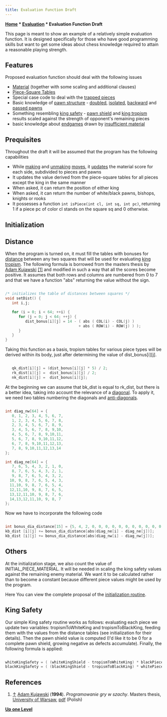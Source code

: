 ```yaml
---
title: Evaluation Function Draft
---
```

**[Home](Home "Home") * [Evaluation](Evaluation "Evaluation") * Evaluation Function Draft**

This page is meant to show an example of a relatively simple evaluation function. It is designed specifically for those who have good programming skills but want to get some ideas about chess knowledge required to attain a reasonable playing strength.

## Features

Proposed evaluation function should deal with the following issues

- [Material](Material "Material") (together with some scaling and additional clauses)
- [Piece-Square Tables](Piece-Square_Tables "Piece-Square Tables")
- Special case code to deal with the [trapped pieces](Trapped_Pieces "Trapped Pieces")
- Basic knowledge of [pawn structure](Pawn_Structure "Pawn Structure") - [doubled](Doubled_Pawn "Doubled Pawn"), [isolated](Isolated_Pawn "Isolated Pawn"), [backward](Backward_Pawn "Backward Pawn") and [passed pawns](Passed_Pawn "Passed Pawn")
- Something resembling [king safety](King_Safety "King Safety") - [pawn shield](King_Safety#PawnShield "King Safety") and [king tropism](King_Safety#KingTropism "King Safety") results scaled against the strength of opponent's remaining pieces
- basic knowledge about [endgames](Endgame "Endgame") drawn by [insufficient material](Material#InsufficientMaterial "Material")

## Prequisites

Throughout the draft it will be assumed that the program has the following capabilities

- While [making](Make_Move "Make Move") and [unmaking](Unmake_Move "Unmake Move") [moves](Moves "Moves"), it [updates](Incremental_Updates "Incremental Updates") the material score for each side, subdivided to pieces and pawns
- It updates the value derived from the piece-square tables for all pieces except the king in the same manner
- When asked, it can return the position of either king
- When asked, it can return the number of white/black pawns, bishops, knights or rooks
- It possesses a function `int isPiece(int cl, int sq, int pc)`, returning 1 if a piece pc of color cl stands on the square sq and 0 otherwise.

## Initialization

## Distance

When the program is turned on, it must fill the tables with bonuses for [distance](Distance "Distance") between any two squares that will be used for evaluating [king tropism](King_Safety#KingTropism "King Safety"). The following formula is borrowed from the masters thesis by [Adam Kujawski](Adam_Kujawski "Adam Kujawski") <a id="cite-note-1" href="#cite-ref-1">[1]</a> and modified in such a way that all the scores become positive. It assumes that both rows and columns are numbered from 0 to 7 and that we have a function "abs" returning the value without the sign.

```C++

/* initializes the table of distances between squares */
void setDist() {
   int i,j;

   for (i = 0; i < 64; ++i) {
      for (j = 0; j < 64; ++j) {
         dist_bonus[i][j] = 14 - ( abs ( COL(i) - COL(j) )
                                 + abs ( ROW(i) - ROW(j) ) );
      }
   }
}

```

Taking this function as a basis, tropism tables for various piece types will be derived within its body, just after determining the value of dist_bonus\[i\]\[j\].

```C++

   qk_dist[i][j] = (dist_bonus[i][j] * 5) / 2;
   rk_dist[i][j] =  dist_bonus[i][j] / 2;
   nk_dist[i][j] =  dist_bonus[i][j];

```

At the beginning we can assume that bk_dist is equal to rk_dist, but there is a better idea, taking into account the relevance of a [diagonal](Diagonals "Diagonals"). To apply it, we need two tables numbering the diagonals and [anti-diagonals](Anti-Diagonals "Anti-Diagonals").

```C++

int diag_nw[64] = {
   0, 1, 2, 3, 4, 5, 6, 7,
   1, 2, 3, 4, 5, 6, 7, 8,
   2, 3, 4, 5, 6, 7, 8, 9,
   3, 4, 5, 6, 7, 8, 9,10,
   4, 5, 6, 7, 8, 9,10,11,
   5, 6, 7, 8, 9,10,11,12,
   6, 7, 8, 9,10,11,12,13,
   7, 8, 9,10,11,12,13,14
};

int diag_ne[64] = {
   7, 6, 5, 4, 3, 2, 1, 0,
   8, 7, 6, 5, 4, 3, 2, 1,
   9, 8, 7, 6, 5, 4, 3, 2,
  10, 9, 8, 7, 6, 5, 4, 3,
  11,10, 9, 8, 7, 6, 5, 4,
  12,11,10, 9, 8, 7, 6, 5,
  13,12,11,10, 9, 8, 7, 6,
  14,13,12,11,10, 9, 8, 7
};

```

Now we have to incorporate the following code

```C++

int bonus_dia_distance[15] = {5, 4, 2, 0, 0, 0, 0, 0, 0, 0, 0, 0, 0, 0, 0};
kb_dist [i][j] += bonus_dia_distance[abs(diag_ne[i] - diag_ne[j])];
kb_dist [i][j] += bonus_dia_distance[abs(diag_nw[i] - diag_nw[j])];

```

## Others

At the initialization stage, we also count the value of INITIAL_PIECE_MATERIAL. It will be needed in scaling the king safety values against the remaining enemy material. We want it to be calculated rather than to become a constant because different piece values might be used by the program.

Here You can view the complete proposal of the [initialization routine](Initialization_Routine "Initialization Routine").

## King Safety

Our simple King safety routine works as follows: evaluating each piece we update two variables: tropismToWhiteKing and tropismToBlackKing, feeding them with the values from the distance tables (see initialization for their details). Then the pawn shield value is computed (I'd like it to be 0 for a complete pawn shield, growing negative as defects accumulate). Finally, the following formula is applied:

```C++

whiteKingSafety = ( (whiteKingShield - tropismToWhiteKing) * blackPieceMaterial ) / INITIAL_PIECE_MATERIAL;
blackKingSafety = ( (blackKingShield - tropismToBlackKing) * whitePieceMaterial ) / INITIAL_PIECE_MATERIAL;

```

## References

1. <a id="cite-ref-1" href="#cite-note-1">↑</a> [Adam Kujawski](Adam_Kujawski "Adam Kujawski") (**1994**). *Programowanie gry w szachy*. Masters thesis, [University of Warsaw](University_of_Warsaw "University of Warsaw"), [pdf](http://mkarasinski.pl/_cms/files/Adam%20Kujawski%20szachy.pdf) (Polish)

**[Up one Level](Evaluation "Evaluation")**

